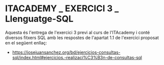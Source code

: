 # ITACADEMY _ EXERCICI 3 _ Llenguatge-SQL

Aquesta és l'entrega de l'exercici 3 previ al curs de l'ITAcademy i conté diversos fitxers SQL amb les respostes de l'apartat 1.1 
de l'exercici proposat en el següent enllaç:
- https://josejuansanchez.org/bd/ejercicios-consultas-sql/index.html#ejercicios.-realizaci%C3%B3n-de-consultas-sql
